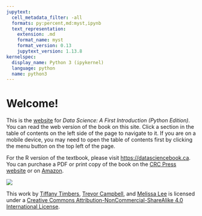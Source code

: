 ```yaml
---
jupytext:
  cell_metadata_filter: -all
  formats: py:percent,md:myst,ipynb
  text_representation:
    extension: .md
    format_name: myst
    format_version: 0.13
    jupytext_version: 1.13.8
kernelspec:
  display_name: Python 3 (ipykernel)
  language: python
  name: python3
---
```


# Welcome!

This is the [website](https://ubc-dsci.github.io/introduction-to-datascience-python/) for *Data Science: A First Introduction (Python Edition)*.
You can read the web version of the book on this site. Click a section in the table of contents
on the left side of the page to navigate to it. If you are on a mobile device,
you may need to open the table of contents first by clicking the menu button on
the top left of the page.

For the R version of the textbook, please visit https://datasciencebook.ca.
You can purchase a PDF or print copy of the book
on the [CRC Press website](https://www.routledge.com/Data-Science-A-First-Introduction/Timbers-Campbell-Lee/p/book/9780367524685) or on [Amazon](https://www.amazon.com/Data-Science-First-Introduction-Chapman/dp/0367532174/ref=sr_[…]qid=1644637450&sprefix=data+science+timber%2Caps%2C166&sr=8-1).

<img src="https://i.creativecommons.org/l/by-nc-sa/4.0/88x31.png">

This work by [Tiffany Timbers](https://www.tiffanytimbers.com/), [Trevor Campbell](https://trevorcampbell.me/),
and [Melissa Lee](https://www.stat.ubc.ca/users/melissa-lee) is licensed under
a [Creative Commons Attribution-NonCommercial-ShareAlike 4.0 International License](http://creativecommons.org/licenses/by-nc-sa/4.0/).

